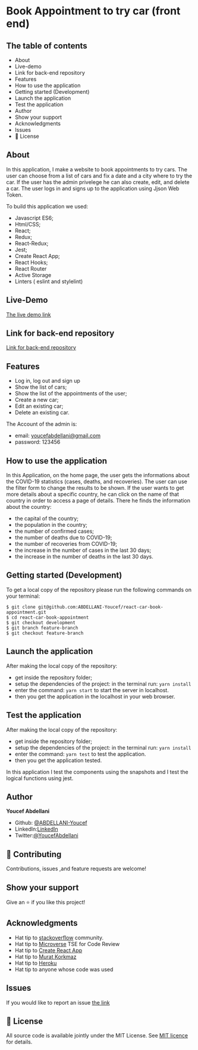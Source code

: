 # Book Appointment to try car (front end)

## The table of contents

- About
- Live-demo
- Link for back-end repository
- Features
- How to use the application
- Getting started (Development)
- Launch the application
- Test the application
- Author
- Show your support
- Acknowledgments
- Issues
- 📝 License

## About

In this application, I make a website to book appointments to try cars. The user can choose from a list of cars and fix a date and a city where to  try the car. If the user has the admin privelege he can also create, edit, and delete a car. The user logs in and signs up to the application using Jjson Web Token.

To build this application we used:

- Javascript ES6;
- Html/CSS;
- React;
- Redux;
- React-Redux;
- Jest;
- Create React App;
- React Hooks;
- React Router
- Active Storage
- Linters ( eslint and stylelint)

## Live-Demo

[The live demo link](https://youcef-react-book-appointment-car.netlify.app/)

## Link for back-end repository

[Link for back-end repository](https://github.com/ABDELLANI-Youcef/rails_cars_books_appointment)

## Features

- Log in, log out and sign up
- Show the list of cars;
- Show the list of the appointments of the user;
- Create a new car;
- Edit an existing car;
- Delete an existing car.

The Account of the admin is:
- email: youcefabdellani@gmail.com
- password: 123456

## How to use the application

In this Application, on the home page, the user gets the informations about the COVID-19 statistics (cases, deaths, and recoveries). The user can use the filter form to change the results to be shown. If the user wants to get more details about a specific country, he can click on the name of that country in order to access a page of details. There he finds the information about the country:
- the capital of the country;
- the population in the country;
- the number of confirmed cases;
- the number of deaths due to COVID-19;
- the number of recoveries from COVID-19;
- the increase in the number of cases in the last 30 days;
- the increase in the number of deaths in the last 30 days.

## Getting started (Development)

To get a local copy of the repository please run the following commands on your terminal:

```
$ git clone git@github.com:ABDELLANI-Youcef/react-car-book-appointment.git
$ cd react-car-book-appointment
$ git checkout development
$ git branch feature-branch
$ git checkout feature-branch

```

## Launch the application

After making the local copy of the repository:
- get inside the repository folder;
- setup the dependencies of the project: in the terminal run: ```yarn install```
- enter the command: ```yarn start``` to start the server in localhost.
- then you get the application in the localhost in your web browser.

## Test the application

After making the local copy of the repository:
- get inside the repository folder;
- setup the dependencies of the project: in the terminal run: ```yarn install```
- enter the command: ```yarn test``` to test the application.
- then you get the application tested.

In this application I test the components using the snapshots and I test the logical functions using jest.

## Author

**Youcef Abdellani**

- Github: [@ABDELLANI-Youcef](https://github.com/ABDELLANI-Youcef)
- LinkedIn:[LinkedIn](linkedin.com/in/youcef-abdellani)
- Twitter:[@YoucefAbdellani](https://twitter.com/YoucefAbdellani)

## 🤝 Contributing

Contributions, issues ,and feature requests are welcome!

## Show your support

Give an ⭐️ if you like this project!

## Acknowledgments

- Hat tip to [stackoverflow](https://stackoverflow.com) community.
- Hat tip to [Microverse](https://www.microverse.org/) TSE for Code Review
- Hat tip to [Create React App](https://github.com/facebook/create-react-app)
- Hat tip to [Murat Korkmaz](https://www.behance.net/gallery/26425031/Vespa-Responsive-Redesign)
- Hat tip to [Heroku](https://www.heroku.com/)
- Hat tip to anyone whose code was used

## Issues
If you would like to report an issue [the link](https://github.com/ABDELLANI-Youcef/react-car-book-appointment/issues)

## 📝 License

All source code is available jointly under the MIT License.
See [MIT licence](./LICENSE.md) for details.